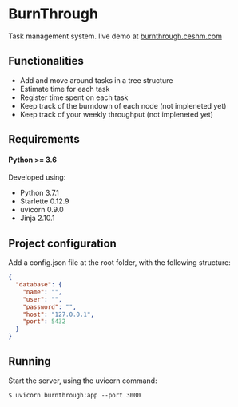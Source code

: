 # BurnThrough

Task management system. live demo at <a href="https://burnthrough.ceshm.com" target="_blank">burnthrough.ceshm.com</a>


## Functionalities
 - Add and move around tasks in a tree structure
 - Estimate time for each task
 - Register time spent on each task
 - Keep track of the burndown of each node (not impleneted yet)
 - Keep track of your weekly throughput (not impleneted yet)


## Requirements

#### Python >= 3.6

Developed using:
- Python 3.7.1
- Starlette 0.12.9
- uvicorn 0.9.0
- Jinja 2.10.1


## Project configuration

Add a config.json file at the root folder, with the following structure:

```json
{
  "database": {
    "name": "",
    "user": "",
    "password": "",
    "host": "127.0.0.1",
    "port": 5432
  }
}
```

## Running
Start the server, using the uvicorn command:
```
$ uvicorn burnthrough:app --port 3000
```